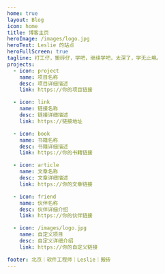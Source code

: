 ```yaml
---
home: true
layout: Blog
icon: home
title: 博客主页
heroImage: /images/logo.jpg
heroText: Leslie 的站点
heroFullScreen: true
tagline: 打工仔，搬砖仔，学吧，继续学吧，太深了，学无止境。
projects:
  - icon: project
    name: 项目名称
    desc: 项目详细描述
    link: https://你的项目链接

  - icon: link
    name: 链接名称
    desc: 链接详细描述
    link: https://链接地址

  - icon: book
    name: 书籍名称
    desc: 书籍详细描述
    link: https://你的书籍链接

  - icon: article
    name: 文章名称
    desc: 文章详细描述
    link: https://你的文章链接

  - icon: friend
    name: 伙伴名称
    desc: 伙伴详细介绍
    link: https://你的伙伴链接

  - icon: /images/logo.jpg
    name: 自定义项目
    desc: 自定义详细介绍
    link: https://你的自定义链接

footer: 北京｜软件工程师｜Leslie｜搬砖
---
```

<!-- 
这是一个博客主页。

要使用此布局，你应该在页面前端设置 `layout: Blog` 和 `home: true`。

相关配置文档请见 [博客主页](https://vuepress-theme-hope.github.io/v2/zh/guide/blog/home/)。 -->
